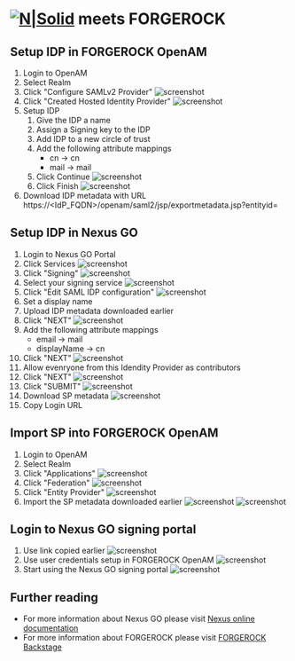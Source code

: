 # [![N|Solid](https://ngazngoblobpub.blob.core.windows.net/static/nexus-go-logo-black.png)](https://www.nexusgroup.com/) meets FORGEROCK

## Setup IDP in FORGEROCK OpenAM
1. Login to OpenAM
2. Select Realm
3. Click "Configure SAMLv2 Provider" ![screenshot](image1.png)
4. Click "Created Hosted Identity Provider" ![screenshot](image2.png)
5. Setup IDP
    1. Give the IDP a name
    2. Assign a Signing key to the IDP
    3. Add IDP to a new circle of trust
    4. Add the following attribute mappings
        * cn -> cn
        * mail -> mail    
    5. Click Continue ![screenshot](image3.png)
    6. Click Finish ![screenshot](image4.png)
6. Download IDP metadata with URL https://<IdP_FQDN>/openam/saml2/jsp/exportmetadata.jsp?entityid=<name of IDP>

## Setup IDP in Nexus GO
1. Login to Nexus GO Portal
2. Click Services ![screenshot](image5.png)
3. Click "Signing" ![screenshot](image6.png)
4. Select your signing service ![screenshot](image7.png)
5. Click "Edit SAML IDP configuration" ![screenshot](image8.png)
6. Set a display name 
7. Upload IDP metadata downloaded earlier
8. Click "NEXT" ![screenshot](image9.png)
9. Add the following attribute mappings
    * email -> mail
    * displayName -> cn
10. Click "NEXT" ![screenshot](image10.png)
11. Allow evenryone from this Idendity Provider as contributors
12. Click "NEXT" ![screenshot](image11.png)
13. Click "SUBMIT" ![screenshot](image12.png)
14. Download SP metadata ![screenshot](image13.png)
15. Copy Login URL

## Import SP into FORGEROCK OpenAM
1. Login to OpenAM
2. Select Realm
3. Click "Applications" ![screenshot](image14.png)
4. Click "Federation" ![screenshot](image15.png)
5. Click "Entity Provider" ![screenshot](image16.png)
6. Import the SP metadata downloaded earlier ![screenshot](image17.png) ![screenshot](image18.png)

## Login to Nexus GO signing portal
1. Use link copied earlier ![screenshot](image19.png)
2. Use user credentials setup in FORGEROCK OpenAM ![screenshot](image20.png)
3. Start using the Nexus GO signing portal ![screenshot](image21.png)

## Further reading
* For more information about Nexus GO please visit [Nexus online documentation](https://doc.nexusgroup.com)
* For more information about FORGEROCK please visit [FORGEROCK Backstage](https://backstage.forgerock.com)


